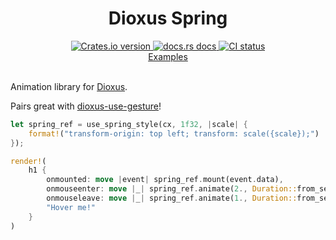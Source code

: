 <div align="center">
<h1>Dioxus Spring</h1>
 <a href="https://crates.io/crates/dioxus-spring">
    <img src="https://img.shields.io/crates/v/dioxus-spring?style=flat-square"
    alt="Crates.io version" />
  </a>
  <a href="https://docs.rs/dioxus-spring/latest/dioxus_spring/">
    <img src="https://img.shields.io/badge/docs-latest-blue.svg?style=flat-square"
      alt="docs.rs docs" />
  </a>
   <a href="https://github.com/matthunz/dioxus-spring/actions">
    <img src="https://github.com/matthunz/dioxus-spring/actions/workflows/ci.yml/badge.svg"
      alt="CI status" />
  </a>
</div>

<div align="center">
 <a href="https://github.com/matthunz/dioxus-spring/tree/main/examples">Examples</a>
</div>

<br>

Animation library for [Dioxus](https://dioxuslabs.com).

Pairs great with [dioxus-use-gesture](https://github.com/matthunz/dioxus-use-gesture)!



```rust
let spring_ref = use_spring_style(cx, 1f32, |scale| {
    format!("transform-origin: top left; transform: scale({scale});")
});

render!(
    h1 {
        onmounted: move |event| spring_ref.mount(event.data),
        onmouseenter: move |_| spring_ref.animate(2., Duration::from_secs(1)),
        onmouseleave: move |_| spring_ref.animate(1., Duration::from_secs(1)),
        "Hover me!"
    }
)
```

